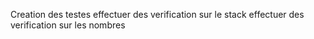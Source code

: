 Creation des testes 
effectuer des verification sur le stack
effectuer des verification sur les nombres